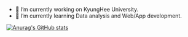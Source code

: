 - 🔭 I’m currently working on KyungHee University.
- 🌱 I’m currently learning Data analysis and Web/App development.

[![Anurag's GitHub stats](https://github-readme-stats.vercel.app/api?username=yangjumi)](https://github.com/anuraghazra/github-readme-stats)
